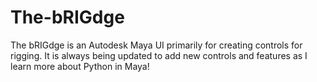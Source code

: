 # The-bRIGdge
The bRIGdge is an Autodesk Maya UI primarily for creating controls for rigging. It is always being updated to add new controls and features as I learn more about Python in Maya!
